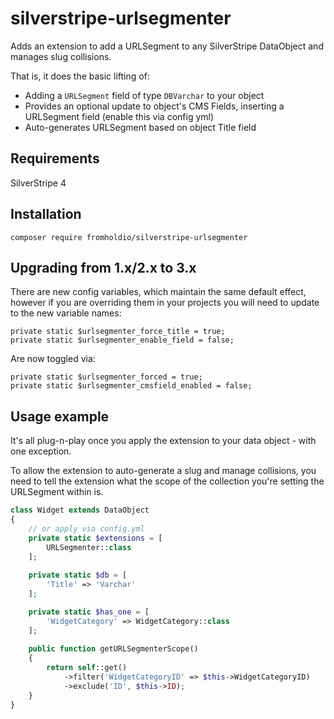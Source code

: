 # silverstripe-urlsegmenter

Adds an extension to add a URLSegment to any SilverStripe DataObject and manages slug collisions.

That is, it does the basic lifting of:
* Adding a `URLSegment` field of type `DBVarchar` to your object
* Provides an optional update to object's CMS Fields, inserting a URLSegment field (enable this via config yml)
* Auto-generates URLSegment based on object Title field

## Requirements

SilverStripe 4

## Installation

`composer require fromholdio/silverstripe-urlsegmenter`

## Upgrading from 1.x/2.x to 3.x

There are new config variables, which maintain the same default effect, however if you are overriding them in your projects you will need to update to the new variable names:

```
private static $urlsegmenter_force_title = true;
private static $urlsegmenter_enable_field = false;
```

Are now toggled via:

```
private static $urlsegmenter_forced = true;
private static $urlsegmenter_cmsfield_enabled = false;
```

## Usage example

It's all plug-n-play once you apply the extension to your data object - with one exception.

To allow the extension to auto-generate a slug and manage collisions, you need to tell the extension what the scope of the collection you're setting the URLSegment within is.

```php
class Widget extends DataObject
{
    // or apply via config.yml
    private static $extensions = [
        URLSegmenter::class
    ];
    
    private static $db = [
        'Title' => 'Varchar'
    ];

    private static $has_one = [
        'WidgetCategory' => WidgetCategory::class
    ];
    
    public function getURLSegmenterScope()
    {
        return self::get()
            ->filter('WidgetCategoryID' => $this->WidgetCategoryID)
            ->exclude('ID', $this->ID);
    }
}
```

